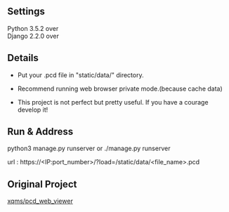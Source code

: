 Settings
------
Python 3.5.2 over<br>
Django 2.2.0 over 

Details
------
- Put your .pcd file in "static/data/" directory.

- Recommend running web browser private mode.(because cache data)

- This project is not perfect but pretty useful. If you have a courage develop it!

Run & Address
------
python3 manage.py runserver or ./manage.py runserver

url : https://\<IP:port_number\>/?load=/static/data/<file_name>.pcd


Original Project
------
[xqms/pcd_web_viewer](https://github.com/xqms/pcd_web_viewer)
